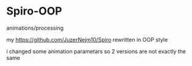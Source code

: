 # Spiro-OOP
animations/processing

my https://github.com/JuzerNejm10/Spiro rewritten in OOP style

i changed some animation parametars so 2 versions are not exactly the same
